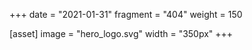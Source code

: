 +++
date = "2021-01-31"
fragment = "404"
weight = 150

[asset]
  image = "hero_logo.svg"
  width = "350px"
+++
